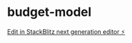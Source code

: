 # budget-model

[Edit in StackBlitz next generation editor ⚡️](https://stackblitz.com/~/github.com/bkuethen/budget-model)
